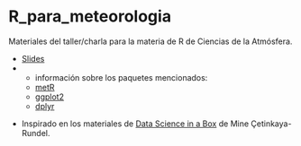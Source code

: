 # R_para_meteorologia

Materiales del taller/charla para la materia de R de Ciencias de la Atmósfera.

- [Slides](https://github.com/paocorrales/R_para_meteorologia/blob/master/Comunidades%20R.pdf)
- + información sobre los paquetes mencionados:
  - [metR](https://eliocamp.github.io/metR/)
  - [ggplot2](https://ggplot2.tidyverse.org/)
  - [dplyr](https://dplyr.tidyverse.org/)


* Inspirado en los materiales de [Data Science in a Box](https://datasciencebox.org/) de Mine Çetinkaya-Rundel.
